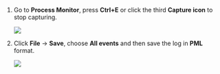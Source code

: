 1. Go to **Process Monitor**, press **Ctrl+E** or click the third **Capture icon** to stop capturing.

    ![](https://joji.blob.core.windows.net/recipe/procmon-1.png)

2. Click **File** -> **Save**, choose **All events** and then save the log in **PML** format.

    ![](https://joji.blob.core.windows.net/recipe/procmon-2.png)
